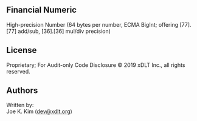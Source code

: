 ## Financial Numeric
  
  High-precision Number (64 bytes per number, ECMA BigInt; offering [77].[77] add/sub, [36].[36] mul/div precision)
  
  
## License
  
  Proprietary; For Audit-only Code Disclosure
  © 2019 xDLT Inc., all rights reserved.
  
  
## Authors
Written by:  
Joe K. Kim (<dev@xdlt.org>)